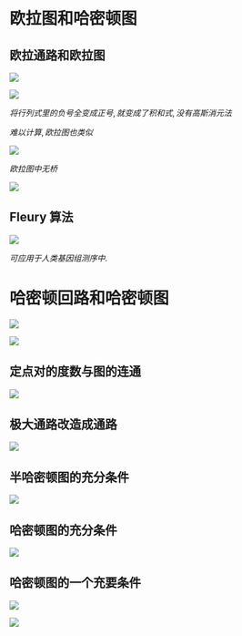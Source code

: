 # 欧拉图和哈密顿图

## 欧拉通路和欧拉图

![](./images/2020-12-24-11-41-58.png)

![](./images/2020-12-24-11-43-09.png)

$将行列式里的负号全变成正号, 就变成了积和式, 没有高斯消元法$

$难以计算, 欧拉图也类似$

![](./images/2020-12-28-10-34-15.png)

$欧拉图中无桥$

![](./images/2020-12-28-10-38-19.png)


## Fleury 算法

![](./images/2020-12-28-10-41-37.png)

$可应用于人类基因组测序中.$


# 哈密顿回路和哈密顿图

![](./images/2020-12-28-10-46-53.png)

![](./images/2020-12-28-10-53-49.png)

## 定点对的度数与图的连通

![](./images/2020-12-28-10-54-52.png)

## 极大通路改造成通路

![](./images/2020-12-28-11-13-24.png)

## 半哈密顿图的充分条件

![](./images/2020-12-28-11-20-11.png)

## 哈密顿图的充分条件

![](./images/2020-12-28-11-20-28.png)

##  哈密顿图的一个充要条件

![](./images/2020-12-28-11-29-35.png)

![](./images/2020-12-28-11-29-44.png)

